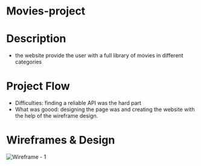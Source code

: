 # Movies-project
# Description
* the website provide the user with a full library of movies in different categories
# Project Flow
* Difficulties: finding a reliable API was the hard part 
* What was goood: designing the page was and creating the website with the help of the wireframe design.
# Wireframes & Design
![Wireframe - 1](/DavidTesema/Movies-project/blob/main/movies-project/assest/marvel-img/captainmarvel_lob_crd_06.jpg)
